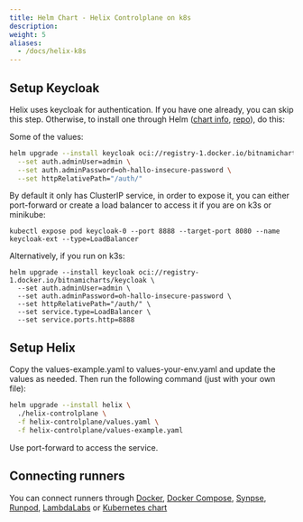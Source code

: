 ```yaml
---
title: Helm Chart - Helix Controlplane on k8s
description:
weight: 5
aliases:
  - /docs/helix-k8s
---
```


## Setup Keycloak

Helix uses keycloak for authentication. If you have one already, you can skip this step. Otherwise, to install one through Helm ([chart info](https://bitnami.com/stack/keycloak/helm), [repo](https://github.com/bitnami/charts/tree/main/bitnami/keycloak/#installing-the-chart)), do this:

Some of the values:

```bash
helm upgrade --install keycloak oci://registry-1.docker.io/bitnamicharts/keycloak \
  --set auth.adminUser=admin \
  --set auth.adminPassword=oh-hallo-insecure-password \
  --set httpRelativePath="/auth/"
```

By default it only has ClusterIP service, in order to expose it, you can either port-forward or create a load balancer to access it if you are on k3s or minikube:

```
kubectl expose pod keycloak-0 --port 8888 --target-port 8080 --name keycloak-ext --type=LoadBalancer
```

Alternatively, if you run on k3s:

```
helm upgrade --install keycloak oci://registry-1.docker.io/bitnamicharts/keycloak \
  --set auth.adminUser=admin \
  --set auth.adminPassword=oh-hallo-insecure-password \
  --set httpRelativePath="/auth/" \
  --set service.type=LoadBalancer \
  --set service.ports.http=8888
```

## Setup Helix

Copy the values-example.yaml to values-your-env.yaml and update the values as needed. Then run the following command (just with your own file):

```bash
helm upgrade --install helix \
  ./helix-controlplane \
  -f helix-controlplane/values.yaml \
  -f helix-controlplane/values-example.yaml
```

Use port-forward to access the service.

## Connecting runners

You can connect runners through [Docker](https://docs.helix.ml/helix/private-deployment/docker/), [Docker Compose](https://github.com/helixml/helix/blob/main/docker-compose.runner.yaml), [Synpse](https://cloud.synpse.net/templates?id=helix-runner), [Runpod](https://docs.helix.ml/helix/private-deployment/runpod/), [LambdaLabs](https://docs.helix.ml/helix/private-deployment/lambdalabs/) or [Kubernetes chart](https://docs.helix.ml/helix/private-deployment/helix-runner-helm-chart/)

